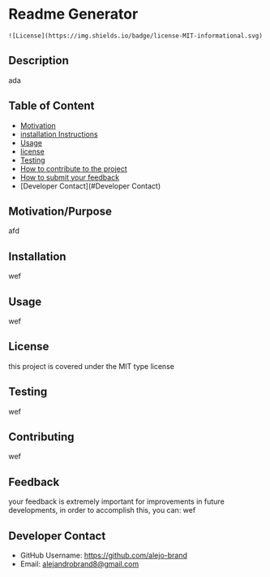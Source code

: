 # Readme Generator

    ![License](https://img.shields.io/badge/license-MIT-informational.svg)

## Description
ada

## Table of Content

* [Motivation](#Motivation/Purpose)
* [installation Instructions](#Installation)
* [Usage](#Usage)
* [license](#License)
* [Testing](#Testing)
* [How to contribute to the project](#Contributing)
* [How to submit your feedback](#Feedback)
* [Developer Contact](#Developer Contact)

## Motivation/Purpose
afd

## Installation
wef

## Usage
wef

## License

this project is covered under the MIT type license

## Testing
wef

## Contributing
wef

## Feedback
your feedback is extremely important for improvements in future developments, in order to accomplish this, you can:
wef

## Developer Contact
* GitHub Username: https://github.com/alejo-brand
* Email: alejandrobrand8@gmail.com
    
    
